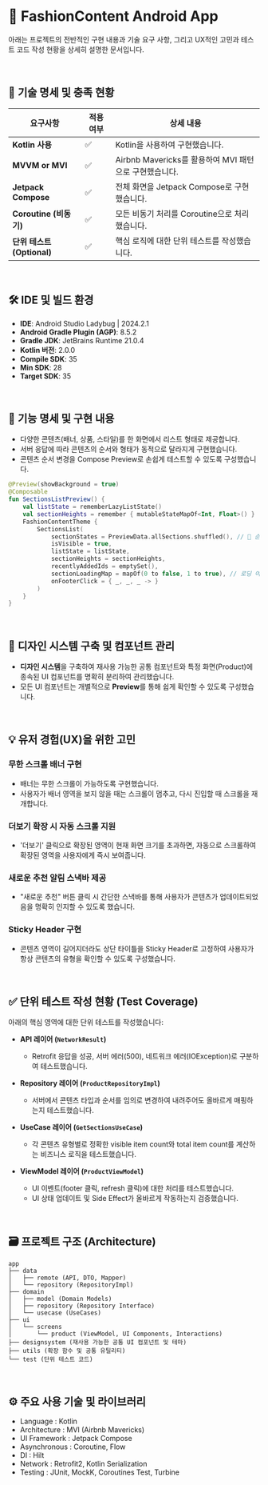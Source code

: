 # 📱 FashionContent Android App

아래는 프로젝트의 전반적인 구현 내용과 기술 요구 사항, 그리고 UX적인 고민과 테스트 코드 작성 현황을 상세히 설명한 문서입니다.

<br>

## 🚩 기술 명세 및 충족 현황

| 요구사항                 | 적용 여부 | 상세 내용                  |
|----------------------|-------|------------------------|
| **Kotlin 사용**          | ✅     | Kotlin을 사용하여 구현했습니다. |
| **MVVM or MVI**      | ✅| Airbnb Mavericks를 활용하여 MVI 패턴으로 구현했습니다. |
| **Jetpack Compose**  | ✅     | 전체 화면을 Jetpack Compose로 구현했습니다. |
| **Coroutine (비동기)** | ✅     | 모든 비동기 처리를 Coroutine으로 처리했습니다. |
| **단위 테스트 (Optional)**  | ✅     | 핵심 로직에 대한 단위 테스트를 작성했습니다. |

<br>

## 🛠️ IDE 및 빌드 환경
- **IDE**: Android Studio Ladybug | 2024.2.1
- **Android Gradle Plugin (AGP)**: 8.5.2
- **Gradle JDK**: JetBrains Runtime 21.0.4
- **Kotlin 버전**: 2.0.0
- **Compile SDK**: 35
- **Min SDK**: 28
- **Target SDK**: 35

<br>

## 📌 기능 명세 및 구현 내용

- 다양한 콘텐츠(배너, 상품, 스타일)를 한 화면에서 리스트 형태로 제공합니다.
- 서버 응답에 따라 콘텐츠의 순서와 형태가 동적으로 달라지게 구현했습니다.
- 콘텐츠 순서 변경을 Compose Preview로 손쉽게 테스트할 수 있도록 구성했습니다.

```kotlin
@Preview(showBackground = true)
@Composable
fun SectionsListPreview() {
    val listState = rememberLazyListState()
    val sectionHeights = remember { mutableStateMapOf<Int, Float>() }
    FashionContentTheme {
        SectionsList(
            sectionStates = PreviewData.allSections.shuffled(), // 🔁 순서 바꿔서 테스트
            isVisible = true,
            listState = listState,
            sectionHeights = sectionHeights,
            recentlyAddedIds = emptySet(),
            sectionLoadingMap = mapOf(0 to false, 1 to true), // 로딩 여부 섞어보기
            onFooterClick = { _, _, _ -> }
        )
    }
}
```

<br>

## 🎨 디자인 시스템 구축 및 컴포넌트 관리

- **디자인 시스템**을 구축하여 재사용 가능한 공통 컴포넌트와 특정 화면(Product)에 종속된 UI 컴포넌트를 명확히 분리하여 관리했습니다.
- 모든 UI 컴포넌트는 개별적으로 **Preview**를 통해 쉽게 확인할 수 있도록 구성했습니다.
  
<br>

## 💡 유저 경험(UX)을 위한 고민
### 무한 스크롤 배너 구현
- 배너는 무한 스크롤이 가능하도록 구현했습니다.
- 사용자가 배너 영역을 보지 않을 때는 스크롤이 멈추고, 다시 진입할 때 스크롤을 재개합니다.

### 더보기 확장 시 자동 스크롤 지원
- '더보기' 클릭으로 확장된 영역이 현재 화면 크기를 초과하면, 자동으로 스크롤하여 확장된 영역을 사용자에게 즉시 보여줍니다.

### 새로운 추천 알림 스낵바 제공
- "새로운 추천" 버튼 클릭 시 간단한 스낵바를 통해 사용자가 콘텐츠가 업데이트되었음을 명확히 인지할 수 있도록 했습니다.

### Sticky Header 구현
- 콘텐츠 영역이 길어지더라도 상단 타이틀을 Sticky Header로 고정하여 사용자가 항상 콘텐츠의 유형을 확인할 수 있도록 구성했습니다.

<br>

## ✅ 단위 테스트 작성 현황 (Test Coverage)

아래의 핵심 영역에 대한 단위 테스트를 작성했습니다:

- **API 레이어 (`NetworkResult`)**
  - Retrofit 응답을 성공, 서버 에러(500), 네트워크 에러(IOException)로 구분하여 테스트했습니다.

- **Repository 레이어 (`ProductRepositoryImpl`)**
  - 서버에서 콘텐츠 타입과 순서를 임의로 변경하여 내려주어도 올바르게 매핑하는지 테스트했습니다.

- **UseCase 레이어 (`GetSectionsUseCase`)**
  - 각 콘텐츠 유형별로 정확한 visible item count와 total item count를 계산하는 비즈니스 로직을 테스트했습니다.

- **ViewModel 레이어 (`ProductViewModel`)**
  - UI 이벤트(footer 클릭, refresh 클릭)에 대한 처리를 테스트했습니다.
  - UI 상태 업데이트 및 Side Effect가 올바르게 작동하는지 검증했습니다.

 <br>
  
## 🗃️ 프로젝트 구조 (Architecture)

```
app
├── data
│   ├── remote (API, DTO, Mapper)
│   └── repository (RepositoryImpl)
├── domain
│   ├── model (Domain Models)
│   ├── repository (Repository Interface)
│   └── usecase (UseCases)
├── ui
│   └── screens
│       └── product (ViewModel, UI Components, Interactions)
├── designsystem (재사용 가능한 공통 UI 컴포넌트 및 테마)
├── utils (확장 함수 및 공통 유틸리티)
└── test (단위 테스트 코드)
```

<br>


## ⚙️ 주요 사용 기술 및 라이브러리
- Language : Kotlin
- Architecture : MVI (Airbnb Mavericks)
- UI Framework : Jetpack Compose
- Asynchronous : Coroutine, Flow
- DI : Hilt
- Network : Retrofit2, Kotlin Serialization
- Testing : JUnit, MockK, Coroutines Test, Turbine


